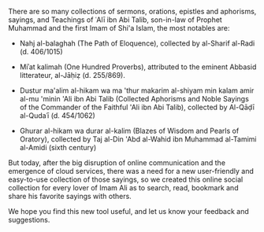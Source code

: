 There are so many collections of sermons, orations, epistles and aphorisms, sayings, and Teachings of ʿAlī ibn Abi Talib, son-in-law of Prophet Muhammad and the first Imam of Shi'a Islam, the most notables are:

- Nahj al-balaghah (The Path of Eloquence), collected by al-Sharif al-Radi (d. 406/1015)

- Miʾat kalimah (One Hundred Proverbs), attributed to the eminent Abbasid litterateur, al-Jāḥiẓ (d. 255/869). 

- Dustur ma'alim al-hikam wa ma 'thur makarim al-shiyam min kalam amir al-mu 'minin 'Ali ibn Abi Talib (Collected Aphorisms and Noble Sayings of the Commander of the Faithful 'Ali ibn Abi Talib), collected by Al-Qāḍī al-Qudaʿī (d. 454/1062)

- Ghurar al-hikam wa durar al-kalim (Blazes of Wisdom and Pearls of Oratory), collected by Taj al-Din 'Abd al-Wahid ibn Muhammad al-Tamimi al-Amidi (sixth century)

But today, after the big disruption of online communication and the emergence of cloud services, there was a need for a new user-friendly and easy-to-use collection of those sayings, so we created this online social collection for every lover of Imam Ali as to search, read, bookmark and share his favorite sayings with others.

We hope you find this new tool useful, and let us know your feedback and suggestions.
